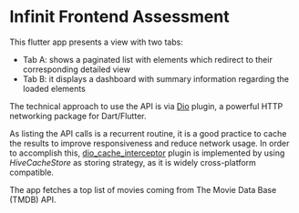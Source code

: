 # Infinit Frontend Assessment

This flutter app presents a view with two tabs:

- Tab A: shows a paginated list with elements which redirect to their corresponding detailed view
- Tab B: it displays a dashboard with summary information regarding the loaded elements

The technical approach to use the API is via [Dio](https://pub.dev/packages/dio) plugin, a powerful HTTP networking package for Dart/Flutter.

As listing the API calls is a recurrent routine, it is a good practice to cache the results to improve responsiveness and reduce network usage. In order to accomplish this, [dio_cache_interceptor](https://pub.dev/packages/dio_cache_interceptor) plugin is implemented by using _HiveCacheStore_ as storing strategy, as it is widely cross-platform compatible.

The app fetches a top list of movies coming from The Movie Data Base (TMDB) API.
